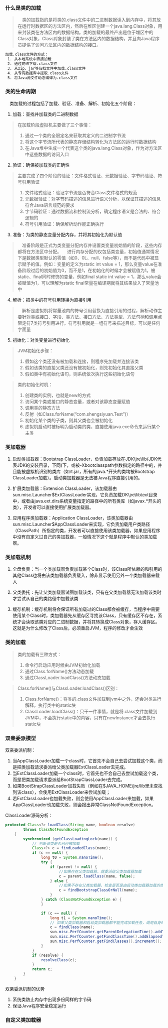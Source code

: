 ﻿### 什么是类的加载
> &emsp;类的加载指的是将类的.class文件中的二进制数据读入到内存中，将其放在运行时数据区的方法区内，然后在堆区创建一个java.lang.Class对象，用来封装类在方法区内的数据结构。类的加载的最终产出是位于堆区中的Class对象，Class对象封装了类在方法区内的数据结构，并且向Java程序员提供了访问方法区内的数据结构的接口。

```html
加载.class文件的方式：
 1. 从本地系统中直接加载
 2. 通过网络下载.class文件
 3. 从zip，jar等归档文件中加载.class文件
 4. 从专有数据库中提取.class文件
 5. 将Java源文件动态编译为.class文件
```
### 类的生命周期
&emsp;类加载的过程包括了加载、验证、准备、解析、初始化五个阶段：
1. 加载：查找并加载类的二进制数据

> 在加载阶段虚拟机主要做了三个事情：
> 1) 通过一个类的全限定名来获取其定义的二进制字节流
> 2) 将这个字节流所代表的静态存储结构转化为方法区的运行时数据结构
> 3) 在Java堆中生成一个代表这个类的java.lang.Class对象，作为对方法区中这些数据的访问入口

2. 验证：确保被加载类的正确性

> 主要完成了四个阶段的验证：文件格式验证、元数据验证、字节码验证、符号引用验证
> 1) 文件格式验证：验证字节流是否符合Class文件格式的规范
> 2) 元数据验证：对字节码描述的信息进行语义分析，以保证其描述的信息符合Java语言规范的要求
> 3) 字节码验证：通过数据流和控制流分析，确定程序语义是合法的、符合逻辑的
> 4) 符号引用验证：确保解析动作能正确执行

3. 准备：为类的静态变量分配内存，并将其初始化为默认值

> &emsp;准备阶段是正式为类变量分配内存并设置类变量初始值的阶段，这些内存都将在方法区中分配。
> &emsp;进行内存分配的仅包括类变量，初始值通常情况下是数据类型默认的零值（如0、0L、null、false等），而不是代码中被显示赋予的值。例如：变量的定义为static int value = 1，那么变量value在准备阶段过后的初始值为0，而不是1，在初始化的时候才会被赋值为1。被static、final同时修饰的变量，例如final static int value = 1，那么value会被赋值为1，可以理解为static final常量在编译期就将其结果放入了常量池中

4. 解析：把类中的符号引用转换为直接引用

> &emsp;解析是虚拟机将常量池内的符号引用替换为直接引用的过程，解析动作主要针对类或接口、字段、类方法、接口方法、方法类型、方法句柄和调用点限定符7类符号引用进行。符号引用就是一组符号来描述目标，可以是任何字面量

5. 初始化：对类变量进行初始化

> JVM初始化步骤：
> 1)	假如这个类还没有被加载和连接，则程序先加载并连接该类
> 2)	假如该类的直接父类还没有被初始化，则先初始化其直接父类
> 3)  假如类中有初始化语句，则系统依次执行这些初始化语句

> 类的初始化时机：
> 1)	创建类的实例，也就是new的方式
> 2)	访问某个类或接口的静态变量，或者对该静态变量赋值
> 3)	调用类的静态方法
> 4)	反射（如Class.forName(“com.shengsiyuan.Test”)）
> 5)	初始化某个类的子类，则其父类也会被初始化
> 6)	虚拟机启动时被标明为启动类的类，直接使用java.exe命令来运行某个主类

### 类加载器
1.	启动类加载器：Bootstrap ClassLoader，负责加载存放在JDK\jre\lib(JDK代表JDK的安装目录，下同)下，或被-Xbootclasspath参数指定的路径中的，并且能被虚拟机识别的类库（如rt.jar，所有的java.*开头的类均被Bootstrap ClassLoader加载）。启动类加载器是无法被Java程序直接引用的。

2.	扩展类加载器：Extension ClassLoader，该加载器由sun.misc.Launcher$ExtClassLoader实现，它负责加载DK\jre\lib\ext目录中，或者由java.ext.dirs系统变量指定的路径中的所有类库（如javax.*开头的类），开发者可以直接使用扩展类加载器。

3.	应用程序类加载器：Application ClassLoader，该类加载器由sun.misc.Launcher$AppClassLoader来实现，它负责加载用户类路径（ClassPath）所指定的类，开发者可以直接使用该类加载器，如果应用程序中没有自定义过自己的类加载器，一般情况下这个就是程序中默认的类加载器。

### 类加载机制
1.	全盘负责：当一个类加载器负责加载某个Class时，该Class所依赖的和引用的其他Class也将由该类加载器负责载入，除非显示使用另外一个类加载器来载入

2.	父类委托：先让父类加载器试图加载该类，只有在父类加载器无法加载该类时才尝试从自己的类路径中加载该类

3.	缓存机制：缓存机制将会保证所有加载过的Class都会被缓存，当程序中需要使用某个Class时，类加载器先从缓存区寻找该Class，只有缓存区不存在，系统才会读取该类对应的二进制数据，并将其转换成Class对象，存入缓存区。这就是为什么修改了Class后，必须重启JVM，程序的修改才会生效

### 类的加载

> 类的加载有三种方式：
> 1)	命令行启动应用时候由JVM初始化加载
> 2)  通过Class.forName()方法动态加载
> 3)  通过ClassLoader.loadClass()方法动态加载

> Class.forName()与ClassLoader.loadClass()区别：
> 1)	Class.forName()：将类的.class文件加载到jvm中之外，还会对类进行解释，执行类中的static块
> 2)	ClassLoader.loadClass()：只干一件事情，就是将.class文件加载到JVM中，不会执行static中的内容，只有在newInstance才会去执行static块

### 双亲委派模型
双亲委派机制：
1.	当AppClassLoader加载一个class时，它首先不会自己去尝试加载这个类，而是把类加载请求委派给父类加载器ExtClassLoader去完成。
2.	当ExtClassLoader加载一个class时，它首先也不会自己去尝试加载这个类，而是把类加载请求委派给BootStrapClassLoader去完成。
3.	如果BootStrapClassLoader加载失败（例如在$JAVA_HOME/jre/lib里未查找到该class），会使用ExtClassLoader来尝试加载；
4.	若ExtClassLoader也加载失败，则会使用AppClassLoader来加载，如果AppClassLoader也加载失败，则会报出异常ClassNotFoundException。

ClassLoader源码分析：

```java
protected Class<?> loadClass(String name, boolean resolve)
        throws ClassNotFoundException
    {
        synchronized (getClassLoadingLock(name)) {
            // 判断该类是否已经被加载
            Class<?> c = findLoadedClass(name);
            if (c == null) {
                long t0 = System.nanoTime();
                try {
                    if (parent != null) {
                    	//如果存在父类加载器，就委派给父类加载器加载
                        c = parent.loadClass(name, false);
                    } else {
                    	//如果不存在父类加载器，检查是否是由启动类加载器加载的类
                        c = findBootstrapClassOrNull(name);
                    }
                } catch (ClassNotFoundException e) {
                }

                if (c == null) {
                    long t1 = System.nanoTime();
                    // 如果父类加载器和启动类加载器都不能完成加载任务，调用自身的加载功能
                    c = findClass(name);
                    sun.misc.PerfCounter.getParentDelegationTime().addTime(t1 - t0);
              		sun.misc.PerfCounter.getFindClassTime().addElapsedTimeFrom(t1);
                    sun.misc.PerfCounter.getFindClasses().increment();
                }
            }
            if (resolve) {
                resolveClass(c);
            }
            return c;
        }
    }
```

双亲委派机制的优势
1.	系统类防止内存中出现多份同样的字节码
2.	保证Java程序安全稳定运行

### 自定义类加载器
